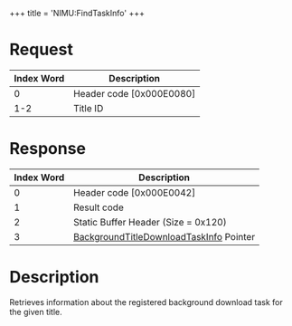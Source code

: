 +++
title = 'NIMU:FindTaskInfo'
+++

# Request

| Index Word | Description                |
|------------|----------------------------|
| 0          | Header code \[0x000E0080\] |
| 1-2        | Title ID                   |

# Response

| Index Word | Description                                                                                        |
|------------|----------------------------------------------------------------------------------------------------|
| 0          | Header code \[0x000E0042\]                                                                         |
| 1          | Result code                                                                                        |
| 2          | Static Buffer Header (Size = 0x120)                                                                |
| 3          | [BackgroundTitleDownloadTaskInfo](NIM_Services#BackgroundTitleDownloadTaskInfo "wikilink") Pointer |

# Description

Retrieves information about the registered background download task for
the given title.
